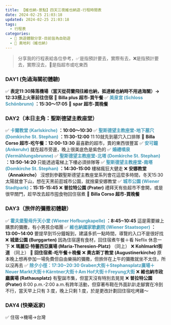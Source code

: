 ```yaml
---
title: 【維也納-景點】四天三夜維也納遊-行程時間表
date: 2024-02-25 21:03:18
updated: 2024-02-25 21:03:18
tags:
  - 行程表
categories: 
  - 🌴 旅遊體驗分享-目前皆為自助遊
  - 🥥 奧地利（維也納)  
---
```

>分享我的行程表給各位參考，✅是指預計要去，實際有去，❌是指預計要去，實際沒去，🍜是指超市或吃東西 

<!-- more -->

### DAY1 (免過海關初體驗)
✅ **表定11:30降落機場（當天從荷蘭飛往維也納，抵達維也納時不用過海關）-> 12:33搭上火車前往住宿** 
🍜 **Billa plus 超市-買午餐**
✅ **<font color=#4599B6>美泉宮 (Schloss Schönbrunn)</font> ：15:30～17:05**
🍜 **spar 超市-買晚餐**

### DAY2（本日主角：聖斯德望主教座堂）
✅ **<font color=#4599B6>卡爾教堂 (Karlskirche)</font> ：10:00～10:30**
✅ **<font color=#4599B6>聖斯德望主教座堂-地下墓穴 (Domkirche St. Stephan)</font> ：11:30-12:00**
 11:10就先到墓穴入口排隊
🍜 **Billa Corso 超市-吃午餐：12:00-13:30**
最喜歡的超市，賣的東西很豐富
✅ **<font color=#4599B6>安可鐘 (Ankeruhr)</font>**
就在超市旁邊，晚上很美底色是紫色的
✅ **<font color=#4599B6>婚禮噴泉 (Vermählungsbrunne)</font>**
✅ **<font color=#4599B6>聖斯德望主教座堂-北塔 (Domkirche St. Stephan)</font> ：13:50-14:20**
只能透過電梯上下樓必須排隊等
✅ **<font color=#4599B6>聖斯德望主教座堂-南塔 (Domkirche St. Stephan)</font> ：14:30-15:00**
樓梯瘋狂大健走
❌ **安娜教堂（Annakirche）**
沒想到參觀聖斯德望主教座堂系列會花這麼多時間，冬天15:30太陽就會下山，想在天黑前逛城市公園，就捨棄安娜教堂
✅ **<font color=#4599B6>城市公園 (Wiener Stadtpark)</font>：15:15-15:45**
❌ **普拉特公園 (Prater)**
禮拜天有些超市不會開，或是很早關門，趁早改去超市囤食物回住宿煮
🍜 **Billa Corso 超市-買晚餐**

### DAY3（旅伴的彌撒初體驗）
✅ **<font color=#4599B6>霍夫堡聖母升天小堂 (Wiener Hofburgkapelle)</font> ：8:45~10:45**
這是需要線上購票的彌撒，有小男孩合唱團
✅ **<font color=#4599B6>維也納國家歌劇院 (Wiener Staatsoper)</font> ：13:00~14:00**
要提早到15分鐘報到，建議多抓一點時間，導覽的入口不是很好找
❌ **城堡公園 (Burggarten)**
因為住宿還有食材，回住宿煮午餐＋看 Neflix 休息一下
❌ **瑪麗亞·特蕾西亞廣場 (Maria-Theresien-Platz)** （同上）
❌ **Kohlmarkt街道** （同上）
🍜 **回住宿煮-吃午餐＋晚餐**
❌ **奧古斯丁教堂 (Augustinerkirche)**
原本晚上想再參加一場免費但自由樂捐的彌撒，但旅伴在上午的彌撒就坐不太住，所以沒再去
✅ <font color=#4599B6>**除夕小徑：17:30~20:30
Graben大街＋Stephansplatz廣場＋Neuer Markt大街＋Kärntner大街＋Am Hof大街＋Freyung大街**</font>
❌ **維也納市政廳廣場 (Rathausplatz)** 
有聖誕市集，但當天沒有特別去晃晃
❌ **普拉特公園 (Prater)**
8:00 p.m.-2:00 a.m.有跨年活動，但穿著布鞋在外面趴趴走腳實在冷到不行，當天早上只有 3 度，晚上只剩 1 度，於是更改計劃回住宿吃烤雞～

### DAY4  (快樂返家)
✅ 住宿->機場->台灣 

